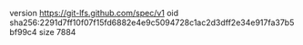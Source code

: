 version https://git-lfs.github.com/spec/v1
oid sha256:2291d7ff10f07f15fd6882e4e9c5094728c1ac2d3dff2e34e917fa37b5bf99c4
size 7884

